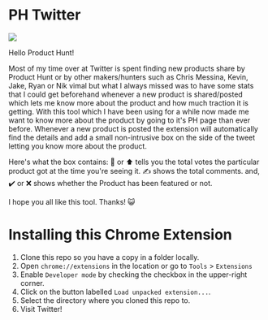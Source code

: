 # PH Twitter

![](https://i.imgur.com/WIT8xwM.png)

Hello Product Hunt!

Most of my time over at Twitter is spent finding new products share by Product Hunt or by other makers/hunters such as
Chris Messina, Kevin, Jake, Ryan or Nik vimal but what I always missed was to have some stats that I could get beforehand whenever a new product is shared/posted which lets me know more about the product and how much traction it is getting. With this tool which I have been using for a while now made me want to know more about the product by going to it's PH page than ever before. Whenever a new product is posted the extension will automatically find the details and add a small non-intrusive box on the side of the tweet letting you know more about the product.

Here's what the box contains:
💯 or ⬆️ tells you the total votes the particular product got at the time you're seeing it.
✍ shows the total comments.
and, ✔️ or ❌ shows whether the Product has been featured or not.

I hope you all like this tool. Thanks! 😺

# Installing this Chrome Extension


1. Clone this repo so you have a copy in a folder locally.
1. Open `chrome://extensions` in the location or go to `Tools` > `Extensions`
1. Enable `Developer mode` by checking the checkbox in the upper-right corner.
1. Click on the button labelled `Load unpacked extension...`.
1. Select the directory where you cloned this repo to.
1. Visit Twitter!
